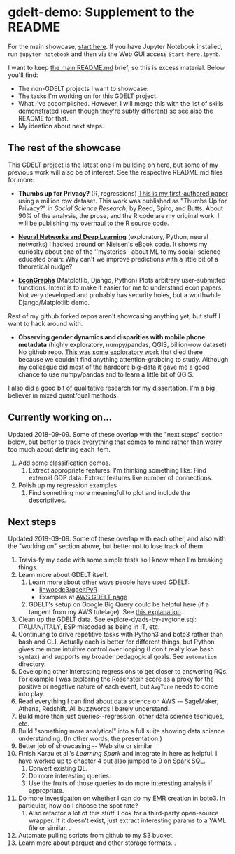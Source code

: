 # gdelt-demo: Supplement to the README

<!--div class="w3-container w3-pale-blue w3-leftbar w3-border-blue reed9999-note">-->
For the main showcase, <a href="https://github.com/reed9999/gdelt-demo/blob/master/Start-here.ipynb">start here</a>. If you have Jupyter Notebook installed, run `jupyter notebook` and then via the Web GUI access `Start-here.ipynb`. 
<!--/div-->

I want to keep [the main README.md](https://github.com/reed9999/gdelt-demo/blob/master/README.md) brief, so this is excess material. Below you'll find: 

* The non-GDELT projects I want to showcase.
* The tasks I'm working on for this GDELT project.
* What I've accomplished. However, I will merge this with the list of skills demonstrated (even though they're subtly different) so see also the README for that.
* My ideation about next steps.


## <a name="rest-of-showcase">The rest of the showcase</a>
This GDELT project is the latest one I'm building on here, but some of my previous work will also be of interest. See the respective README.md files for more:


<!--* **[Thumbs up for Privacy?](https://github.com/reed9999/thumbs-up-for-privacy)** (R, regressions) [This is my first-authored paper](https://www.sciencedirect.com/science/article/pii/S0049089X16302368) using a million row dataset. This work was published as "Thumbs Up for Privacy?" in _Social Science Research_, by Reed, Spiro, and Butts. About 90% of the analysis, the prose, and the R code are my original work. -->

* **Thumbs up for Privacy?** (R, regressions) [This is my first-authored paper](https://www.sciencedirect.com/science/article/pii/S0049089X16302368) using a million row dataset. This work was published as "Thumbs Up for Privacy?" in _Social Science Research_, by Reed, Spiro, and Butts. About 90% of the analysis, the prose, and the R code are my original work. I will be publishing my overhaul to the R source code.

* **[Neural Networks and Deep Learning](https://github.com/reed9999/neural-networks-and-deep-learning)** (exploratory, Python, neural networks) I hacked around on Nielsen's eBook code. It shows my curiosity about one of the ''mysteries'' about ML to my social-science-educated brain: Why can't we improve predictions with a little bit of a theoretical nudge?

* **[EconGraphs](https://github.com/reed9999/econgraphs)** 
(Matplotlib, Django, Python) Plots arbitrary user-submitted functions. 
Intent is to make it easier for me to understand econ papers. Not very developed and probably has security holes, but a worthwhile Django/Matplotlib demo.

Rest of my github forked repos aren't showcasing anything yet, but stuff I want to hack around with.

* **Observing gender dynamics and disparities with mobile phone metadata** (highly exploratory, numpy/pandas, QGIS, billion-row dataset) No github repo.  [This was some exploratory work](https://dl.acm.org/citation.cfm?id=2909632) that died there because we couldn't find anything attention-grabbing to study. Although my colleague did most of the hardcore big-data it gave me a good chance to use numpy/pandas and to learn a little bit of QGIS.

I also did a good bit of qualitative research for my dissertation. I'm a big believer in mixed quant/qual methods.



## Currently working on...

Updated 2018-09-09. Some of these overlap with the "next steps" section below, 
but better to track everything that comes to mind rather than worry too much about defining each item.

1. Add some classification demos.
    1. Extract appropriate features. I'm thinking something like: Find external GDP data. Extract features like number of connections.  
1. Polish up my regression examples
    1. Find something more meaningful to plot and include the descriptives.


## Next steps 
Updated 2018-09-09. Some of these overlap with each other, and also with the "working on" section above, 
but better not to lose track of them.

1. Travis-fy my code with some simple tests so I know when I'm breaking things.
1. Learn more about GDELT itself.
    1. Learn more about other ways people have used GDELT:
        * [linwoodc3/gdeltPyR](https://github.com/linwoodc3/gdeltPyR)
        * Examples at [AWS GDELT page](https://registry.opendata.aws/gdelt/)
    1. GDELT's setup on Google Big Query could be helpful here (if a tangent from my AWS tutelage). See [this explanation](https://www.gdeltproject.org/data.html).
1. Clean up the GDELT data. See explore-dyads-by-avgtone.sql: ITALIAN/ITALY, ESP miscoded as being in IT, etc.
1. Continuing to drive repetitive tasks with Python3 and boto3 rather than bash and CLI. Actually each is better for different things, but Python gives me more intuitive control over looping (I don't really love bash syntax) and supports my broader pedagogical goals. See `automation` directory.
1. Developing other interesting regressions to get closer to answering RQs. For example I was exploring the Rosenstein score as a proxy for the positive or negative nature of each event, but `AvgTone` needs to come into play.   
1. Read everything I can find about data science on AWS -- SageMaker, Athena, Redshift. All buzzwords I barely understand.
1. Build more than just queries--regression, other data science techiques, etc.
1. Build "something more analytical" into a full suite showing data science understanding. (In other words, the presentation.)
1. Better job of showcasing -- Web site or similar
1. Finish Karau et al.'s *Learning Spark* and integrate in here as helpful. I have worked up to chapter 4 but also jumped to 9 on Spark SQL. 
    1. Convert existing QL.
    2. Do more interesting queries.
    3. Use the fruits of those queries to do more interesting analysis if appropriate. 
1. Do more investigation on whether I can do my EMR creation in boto3. In particular, how do I choose the spot rate?
    1. Also refactor a lot of this stuff. Look for a third-party open-source wrapper. If it doesn't exist, just extract interesting params to a YAML file or similar.
. 
1. Automate pulling scripts from github to my S3 bucket.
1. Learn more about parquet and other storage formats.
.  


